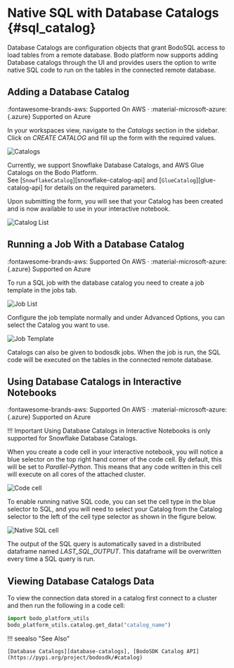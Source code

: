 # Native SQL with Database Catalogs {#sql_catalog}


Database Catalogs are configuration objects that grant BodoSQL access to load tables from a remote database. 
Bodo platform now supports adding Database catalogs through the UI and provides users the option to write native
SQL code to run on the tables in the connected remote database.  


## Adding a Database Catalog

:fontawesome-brands-aws: Supported On AWS ·
:material-microsoft-azure:{.azure} Supported on Azure 


In your workspaces view, navigate to the _Catalogs_ section in the sidebar.
Click on _CREATE CATALOG_ and fill up the form with the required values.  

![Catalogs](../platform2-screenshots/catalogspage.png#center) 


Currently, we support Snowflake Database Catalogs, and AWS Glue Catalogs on the Bodo Platform.  
See [`SnowflakeCatalog`][snowflake-catalog-api] and [`GlueCatalog`][glue-catalog-api] for details on
the required parameters.

Upon submitting the form, you will see that your Catalog has been created and is now
available to use in your interactive notebook. 

![Catalog List](../platform2-screenshots/added_catalog.png)


## Running a Job With a Database Catalog

:fontawesome-brands-aws: Supported On AWS ·
:material-microsoft-azure:{.azure} Supported on Azure 

To run a SQL job with the database catalog you need to create a job template in the jobs tab.

![Job List](../platform2-screenshots/empty_jobs_tab.png)

Configure the job template normally and under Advanced Options, you can select the Catalog you want to use.

![Job Template](../platform2-screenshots/job_template_catalog.png)

Catalogs can also be given to bodosdk jobs.
When the job is run, the SQL code will be executed on the tables in the connected remote database.
 
## Using Database Catalogs in Interactive Notebooks

:fontawesome-brands-aws: Supported On AWS ·
:material-microsoft-azure:{.azure} Supported on Azure

!!! Important
    Using Database Catalogs in Interactive Notebooks is only supported for Snowflake Database Catalogs.

When you create a code cell in your interactive notebook, you will notice a blue selector on the
top right hand corner of the code cell. By default, this will be set to _Parallel-Python_.
This means that any code written in this cell will execute on all cores of the attached cluster. 

![Code cell](../platform2-screenshots/code_block_basic.png)

To enable running native SQL code, you can set the cell type in the blue selector to SQL, and you 
will need to select your Catalog from the Catalog selector to the left of the cell type selector as shown in the 
figure below. 

![Native SQL cell](../platform2-screenshots/selectcatalog.png)

The output of the SQL query is automatically saved in a distributed dataframe named _LAST\_SQL\_OUTPUT_. This dataframe will be
overwritten every time a SQL query is run. 

    
## Viewing Database Catalogs Data

To view the connection data stored in a catalog first connect to a cluster and then run the following in a code cell:

```python
import bodo_platform_utils
bodo_platform_utils.catalog.get_data("catalog_name")
```


!!! seealso "See Also"

    [Database Catalogs][database-catalogs], [BodoSDK Catalog API](https://pypi.org/project/bodosdk/#catalog)

